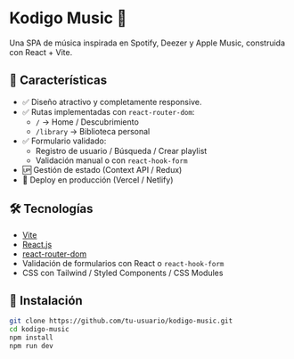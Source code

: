 # Kodigo Music 🎵

Una SPA de música inspirada en Spotify, Deezer y Apple Music, construida con React + Vite.

## 📌 Características

- ✅ Diseño atractivo y completamente responsive.
- ✅ Rutas implementadas con `react-router-dom`:
  - `/` → Home / Descubrimiento
  - `/library` → Biblioteca personal
- ✅ Formulario validado:
  - Registro de usuario / Búsqueda / Crear playlist
  - Validación manual o con `react-hook-form`
- 🆙 Gestión de estado (Context API / Redux)
- 🚀 Deploy en producción (Vercel / Netlify)

## 🛠 Tecnologías

- [Vite](https://vitejs.dev/)
- [React.js](https://reactjs.org/)
- [react-router-dom](https://reactrouter.com/)
- Validación de formularios con React o `react-hook-form`
- CSS con Tailwind / Styled Components / CSS Modules

## 🔧 Instalación

```bash
git clone https://github.com/tu-usuario/kodigo-music.git
cd kodigo-music
npm install
npm run dev

